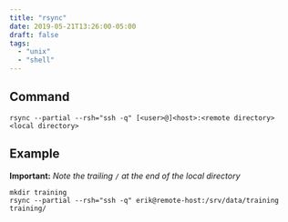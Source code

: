 ```yaml
---
title: "rsync"
date: 2019-05-21T13:26:00-05:00
draft: false
tags:
  - "unix"
  - "shell"
---
```


## Command

```Shell
rsync --partial --rsh="ssh -q" [<user>@]<host>:<remote directory> <local directory>
```

## Example

**Important:** _Note the trailing `/` at the end of the local directory_

```Shell
mkdir training
rsync --partial --rsh="ssh -q" erik@remote-host:/srv/data/training training/
```


